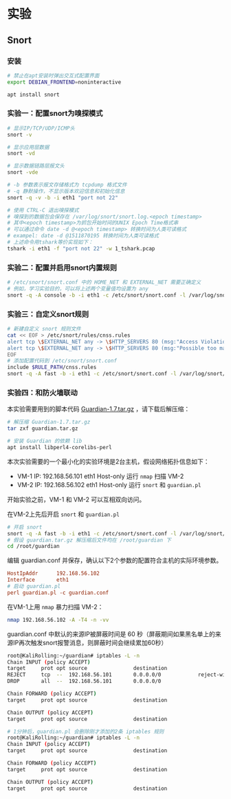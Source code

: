 # 实验

## Snort

### 安装

```bash
# 禁止在apt安装时弹出交互式配置界面
export DEBIAN_FRONTEND=noninteractive

apt install snort
```

### 实验一：配置snort为嗅探模式

```bash
# 显示IP/TCP/UDP/ICMP头
snort -v

# 显示应用层数据
snort -vd

# 显示数据链路层报文头
snort -vde

# -b 参数表示报文存储格式为 tcpdump 格式文件
# -q 静默操作，不显示版本欢迎信息和初始化信息
snort -q -v -b -i eth1 "port not 22"

# 使用 CTRL-C 退出嗅探模式
# 嗅探到的数据包会保存在 /var/log/snort/snort.log.<epoch timestamp>
# 其中<epoch timestamp>为抓包开始时间的UNIX Epoch Time格式串
# 可以通过命令 date -d @<epoch timestamp> 转换时间为人类可读格式
# exampel: date -d @1511870195 转换时间为人类可读格式
# 上述命令用tshark等价实现如下：
tshark -i eth1 -f "port not 22" -w 1_tshark.pcap
```

### 实验二：配置并启用snort内置规则

```bash
# /etc/snort/snort.conf 中的 HOME_NET 和 EXTERNAL_NET 需要正确定义
# 例如，学习实验目的，可以将上述两个变量值均设置为 any
snort -q -A console -b -i eth1 -c /etc/snort/snort.conf -l /var/log/snort/
```

### 实验三：自定义snort规则

```bash
# 新建自定义 snort 规则文件
cat << EOF > /etc/snort/rules/cnss.rules
alert tcp \$EXTERNAL_NET any -> \$HTTP_SERVERS 80 (msg:"Access Violation has been detected on /etc/passwd ";flags: A+; content:"/etc/passwd"; nocase;sid:1000001; rev:1;)
alert tcp \$EXTERNAL_NET any -> \$HTTP_SERVERS 80 (msg:"Possible too many connections toward my http server"; threshold:type threshold, track by_src, count 100, seconds 2; classtype:attempted-dos; sid:1000002; rev:1;)
EOF
# 添加配置代码到 /etc/snort/snort.conf
include $RULE_PATH/cnss.rules
snort -q -A fast -b -i eth1 -c /etc/snort/snort.conf -l /var/log/snort/
```

### 实验四：和防火墙联动

本实验需要用到的脚本代码 [Guardian-1.7.tar.gz](https://c4pr1c3.github.io/cuc-ns/chap0x09/attach/guardian.tar.gz) ，请下载后解压缩：

```bash
# 解压缩 Guardian-1.7.tar.gz
tar zxf guardian.tar.gz

# 安装 Guardian 的依赖 lib
apt install libperl4-corelibs-perl
```

本次实验需要的一个最小化的实验环境是2台主机，假设网络拓扑信息如下：

- VM-1 IP: 192.168.56.101 eth1 Host-only 运行 `nmap` 扫描 VM-2
- VM-2 IP: 192.168.56.102 eth1 Host-only 运行 `snort` 和 `guardian.pl`

开始实验之前，VM-1 和 VM-2 可以互相双向访问。

在VM-2上先后开启 `snort` 和 `guardian.pl`

```bash
# 开启 snort
snort -q -A fast -b -i eth1 -c /etc/snort/snort.conf -l /var/log/snort/
# 假设 guardian.tar.gz 解压缩后文件均在 /root/guardian 下
cd /root/guardian
```

编辑 guardian.conf 并保存，确认以下2个参数的配置符合主机的实际环境参数。

```ini
HostIpAddr      192.168.56.102
Interface       eth1
# 启动 guardian.pl
perl guardian.pl -c guardian.conf
```

在VM-1上用 `nmap` 暴力扫描 VM-2：

```bash
nmap 192.168.56.102 -A -T4 -n -vv
```

guardian.conf 中默认的来源IP被屏蔽时间是 60 秒（屏蔽期间如果黑名单上的来源IP再次触发snort报警消息，则屏蔽时间会继续累加60秒）

```bash
root@KaliRolling:~/guardian# iptables -L -n
Chain INPUT (policy ACCEPT)
target     prot opt source               destination
REJECT     tcp  --  192.168.56.101       0.0.0.0/0            reject-with tcp-reset
DROP       all  --  192.168.56.101       0.0.0.0/0

Chain FORWARD (policy ACCEPT)
target     prot opt source               destination

Chain OUTPUT (policy ACCEPT)
target     prot opt source               destination

# 1分钟后，guardian.pl 会删除刚才添加的2条 iptables 规则
root@KaliRolling:~/guardian# iptables -L -n
Chain INPUT (policy ACCEPT)
target     prot opt source               destination

Chain FORWARD (policy ACCEPT)
target     prot opt source               destination

Chain OUTPUT (policy ACCEPT)
target     prot opt source               destination
```